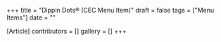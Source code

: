 +++
title = "Dippin Dots® (CEC Menu Item)"
draft = false
tags = ["Menu Items"]
date = ""

[Article]
contributors = []
gallery = []
+++